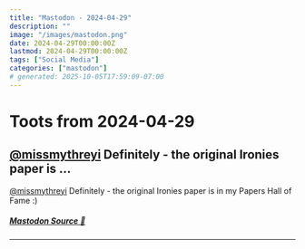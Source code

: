```yaml
---
title: "Mastodon - 2024-04-29"
description: ""
image: "/images/mastodon.png"
date: 2024-04-29T00:00:00Z
lastmod: 2024-04-29T00:00:00Z
tags: ["Social Media"]
categories: ["mastodon"]
# generated: 2025-10-05T17:59:09-07:00
---
```


# Toots from 2024-04-29

## [@missmythreyi](https://mastodon.world/@missmythreyi) Definitely - the original Ironies paper is ...

[@missmythreyi](https://mastodon.world/@missmythreyi) Definitely - the original Ironies paper is in my Papers Hall of Fame :)

##### [Mastodon Source 🐘](https://hachyderm.io/@mweagle/112355480864042568)

---


